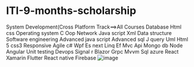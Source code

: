 # ITI-9-months-scholarship
System Development(Cross Platform Track==>All Courses
Database 
Html css
Operating system
C
Oop
Network
Java script
Xml
Data structure
Software engineering
Advanced java script
Advanced  sql
J query
Uml
Html 5 css3
Responsive
Agile
c#
Wpf
Es next
Linq
Ef
Mvc
Api
Mongo db
Node 
Angular
Unit testing
Devops
Signal r
Blazor
Grpc
Mvvm
Sql azure
React
Xamarin
Flutter
React native
Firebase
![image](https://github.com/rehab732/ITI-9-months-scholarship/assets/75070096/4323616e-69ef-438a-a7de-9499fa7525e7)
